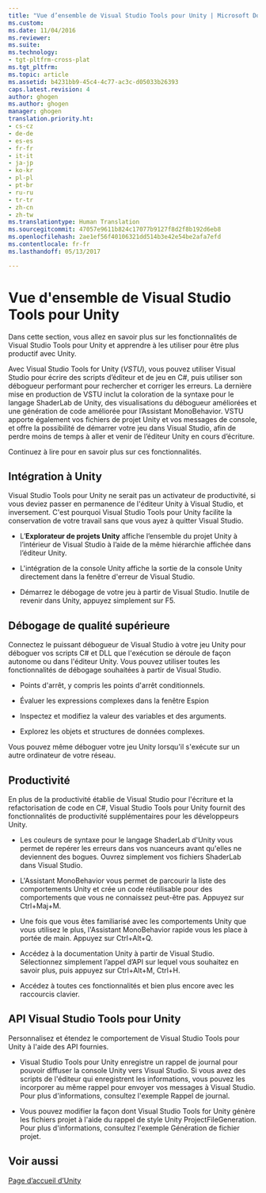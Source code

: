 ```yaml
---
title: "Vue d’ensemble de Visual Studio Tools pour Unity | Microsoft Docs"
ms.custom: 
ms.date: 11/04/2016
ms.reviewer: 
ms.suite: 
ms.technology:
- tgt-pltfrm-cross-plat
ms.tgt_pltfrm: 
ms.topic: article
ms.assetid: b4231bb9-45c4-4c77-ac3c-d05033b26393
caps.latest.revision: 4
author: ghogen
ms.author: ghogen
manager: ghogen
translation.priority.ht:
- cs-cz
- de-de
- es-es
- fr-fr
- it-it
- ja-jp
- ko-kr
- pl-pl
- pt-br
- ru-ru
- tr-tr
- zh-cn
- zh-tw
ms.translationtype: Human Translation
ms.sourcegitcommit: 47057e9611b824c17077b9127f8d2f8b192d6eb8
ms.openlocfilehash: 2ae1ef56f40106321dd514b3e42e54be2afa7efd
ms.contentlocale: fr-fr
ms.lasthandoff: 05/13/2017

---
```

# <a name="overview-of-visual-studio-tools-for-unity"></a>Vue d'ensemble de Visual Studio Tools pour Unity
Dans cette section, vous allez en savoir plus sur les fonctionnalités de Visual Studio Tools pour Unity et apprendre à les utiliser pour être plus productif avec Unity.  
  
 Avec Visual Studio Tools for Unity (*VSTU*), vous pouvez utiliser Visual Studio pour écrire des scripts d’éditeur et de jeu en C#, puis utiliser son débogueur performant pour rechercher et corriger les erreurs. La dernière mise en production de VSTU inclut la coloration de la syntaxe pour le langage ShaderLab de Unity, des visualisations du débogueur améliorées et une génération de code améliorée pour l’Assistant MonoBehavior. VSTU apporte également vos fichiers de projet Unity et vos messages de console, et offre la possibilité de démarrer votre jeu dans Visual Studio, afin de perdre moins de temps à aller et venir de l’éditeur Unity en cours d’écriture.  
  
 Continuez à lire pour en savoir plus sur ces fonctionnalités.  
  
## <a name="integration-with-unity"></a>Intégration à Unity  
 Visual Studio Tools pour Unity ne serait pas un activateur de productivité, si vous deviez passer en permanence de l'éditeur Unity à Visual Studio, et inversement. C'est pourquoi Visual Studio Tools pour Unity facilite la conservation de votre travail sans que vous ayez à quitter Visual Studio.  
  
-   L’**Explorateur de projets Unity** affiche l’ensemble du projet Unity à l’intérieur de Visual Studio à l’aide de la même hiérarchie affichée dans l’éditeur Unity.  
  
-   L'intégration de la console Unity affiche la sortie de la console Unity directement dans la fenêtre d'erreur de Visual Studio.  
  
-   Démarrez le débogage de votre jeu à partir de Visual Studio. Inutile de revenir dans Unity, appuyez simplement sur F5.  
  
## <a name="superior-debugging"></a>Débogage de qualité supérieure  
 Connectez le puissant débogueur de Visual Studio à votre jeu Unity pour déboguer vos scripts C# et DLL que l'exécution se déroule de façon autonome ou dans l'éditeur Unity. Vous pouvez utiliser toutes les fonctionnalités de débogage souhaitées à partir de Visual Studio.  
  
-   Points d'arrêt, y compris les points d'arrêt conditionnels.  
  
-   Évaluer les expressions complexes dans la fenêtre Espion  
  
-   Inspectez et modifiez la valeur des variables et des arguments.  
  
-   Explorez les objets et structures de données complexes.  
  
 Vous pouvez même déboguer votre jeu Unity lorsqu'il s'exécute sur un autre ordinateur de votre réseau.  
  
## <a name="productivity"></a>Productivité  
 En plus de la productivité établie de Visual Studio pour l'écriture et la refactorisation de code en C#, Visual Studio Tools pour Unity fournit des fonctionnalités de productivité supplémentaires pour les développeurs Unity.  
  
-   Les couleurs de syntaxe pour le langage ShaderLab d'Unity vous permet de repérer les erreurs dans vos nuanceurs avant qu'elles ne deviennent des bogues. Ouvrez simplement vos fichiers ShaderLab dans Visual Studio.  
  
-   L'Assistant MonoBehavior vous permet de parcourir la liste des comportements Unity et crée un code réutilisable pour des comportements que vous ne connaissez peut-être pas. Appuyez sur Ctrl+Maj+M.  
  
-   Une fois que vous êtes familiarisé avec les comportements  Unity que vous utilisez le plus, l'Assistant MonoBehavior rapide vous les place à portée de main. Appuyez sur Ctrl+Alt+Q.  
  
-   Accédez à la documentation Unity à partir de Visual Studio. Sélectionnez simplement l’appel d’API sur lequel vous souhaitez en savoir plus, puis appuyez sur Ctrl+Alt+M, Ctrl+H.  
  
-   Accédez à toutes ces fonctionnalités et bien plus encore avec les raccourcis clavier.  
  
## <a name="visual-studio-tools-for-unity-api"></a>API Visual Studio Tools pour Unity  
 Personnalisez et étendez le comportement de Visual Studio Tools pour Unity à l'aide des API fournies.  
  
-   Visual Studio Tools pour Unity enregistre un rappel de journal pour pouvoir diffuser la console Unity vers Visual Studio. Si vous avez des scripts de l'éditeur qui enregistrent les informations, vous pouvez les incorporer au même rappel pour envoyer vos messages à Visual Studio. Pour plus d'informations, consultez l'exemple Rappel de journal.  
  
-   Vous pouvez modifier la façon dont Visual Studio Tools for Unity génère les fichiers projet à l'aide du rappel de style Unity ProjectFileGeneration. Pour plus d'informations, consultez l'exemple Génération de fichier projet.  
  
## <a name="see-also"></a>Voir aussi  
 [Page d’accueil d’Unity](http://unity3d.com)

